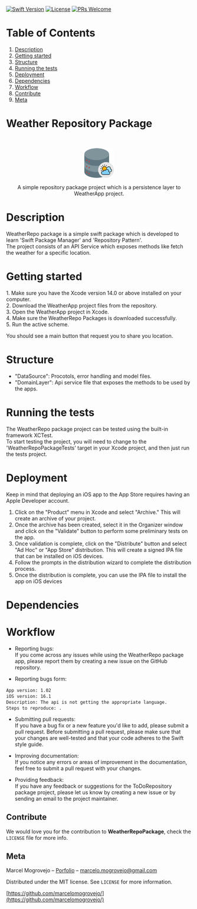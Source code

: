 [![Swift Version][swift-image]][swift-url]
[![License][license-image]][license-url]
[![PRs Welcome][pr-welcome-image]][pr-welcome-url]

# Table of Contents
1. [Description](#description)
2. [Getting started](#getting-started)
3. [Structure](#structure)
4. [Running the tests](#running-the-tests)
5. [Deployment](#deployment)
6. [Dependencies](#dependencies)
7. [Workflow](#workflow)
8. [Contribute](#Contribute)
9. [Meta](#Meta)

# Weather Repository Package

<br />
<p align="center">
  <a href="https://github.com/marcelomogrovejo/weatherrepopackage">
    <img src="logo-weather-repo.png" alt="Logo" width="80" height="80">
  </a>
  <p align="center">
    A simple repository package project which is a persistence layer to WeatherApp project.
  </p>
</p>

# Description
<p>WeatherRepo package is a simple swift package which is developed to learn 'Swift Package Manager' and 'Repository Pattern'.<br>
The project consists of an API Service which exposes methods like fetch the weather for a specific location.</p>

# Getting started
<p>
1. Make sure you have the Xcode version 14.0 or above installed on your computer.<br>
2. Download the WeatherApp project files from the repository.<br>
3. Open the WeatherApp project in Xcode.<br>
4. Make sure the WeatherRepo Packages is downloaded successfully.<br>
5. Run the active scheme.<br>

You should see a main button that request you to share you location.<br>

# Structure 
* "DataSource": Procotols, error handling and model files.
* "DomainLayer": Api service file that exposes the methods to be used by the apps.

# Running the tests
<p>The WeatherRepo package project can be tested using the built-in framework XCTest.<br>
To start testing the project, you will need to change to the 'WeatherRepoPackageTests' target in your Xcode project, and then just run the tests project.</p>

# Deployment
Keep in mind that deploying an iOS app to the App Store requires having an Apple Developer account.

1. Click on the "Product" menu in Xcode and select "Archive." This will create an archive of your project.
2. Once the archive has been created, select it in the Organizer window and click on the "Validate" button to perform some preliminary tests on the app.
3. Once validation is complete, click on the "Distribute" button and select "Ad Hoc" or "App Store" distribution. 
This will create a signed IPA file that can be installed on iOS devices.
4. Follow the prompts in the distribution wizard to complete the distribution process.
5. Once the distribution is complete, you can use the IPA file to install the app on iOS devices

# Dependencies

# Workflow

* Reporting bugs:<br> 
If you come across any issues while using the WeatherRepo package app, please report them by creating a new issue on the GitHub repository.

* Reporting bugs form: <br> 
```
App version: 1.02
iOS version: 16.1
Description: The api is not getting the appropriate language.
Steps to reproduce: .
```

* Submitting pull requests: <br> 
If you have a bug fix or a new feature you'd like to add, please submit a pull request. Before submitting a pull request, 
please make sure that your changes are well-tested and that your code adheres to the Swift style guide.

* Improving documentation: <br> 
If you notice any errors or areas of improvement in the documentation, feel free to submit a pull request with your changes.

* Providing feedback:<br> 
If you have any feedback or suggestions for the ToDoRepository package project, please let us know by creating a new issue or by sending an email to the project maintainer.

## Contribute

We would love you for the contribution to **WeatherRepoPackage**, check the ``LICENSE`` file for more info.

## Meta

Marcel Mogrovejo – [Porfolio](https://marcelomogrovejo.gitlab.io/my-ios-portfolio/) – marcelo.mogrovejo@gmail.com

Distributed under the MIT license. See ``LICENSE`` for more information.

[https://github.com/marcelomogrovejo/](https://github.com/marcelomogrovejo/)

[swift-image]:https://img.shields.io/badge/swift-5.0-orange.svg
[swift-url]: https://swift.org/
[license-image]: https://img.shields.io/badge/License-MIT-blue.svg
[license-url]: LICENSE
[codebeat-image]: https://codebeat.co/badges/c19b47ea-2f9d-45df-8458-b2d952fe9dad
[codebeat-url]: https://codebeat.co/projects/github-com-vsouza-awesomeios-com
[pr-welcome-image]: https://img.shields.io/badge/PRs-welcome-brightgreen.svg?style=flat-square
[pr-welcome-url]: http://makeapullrequest.com
